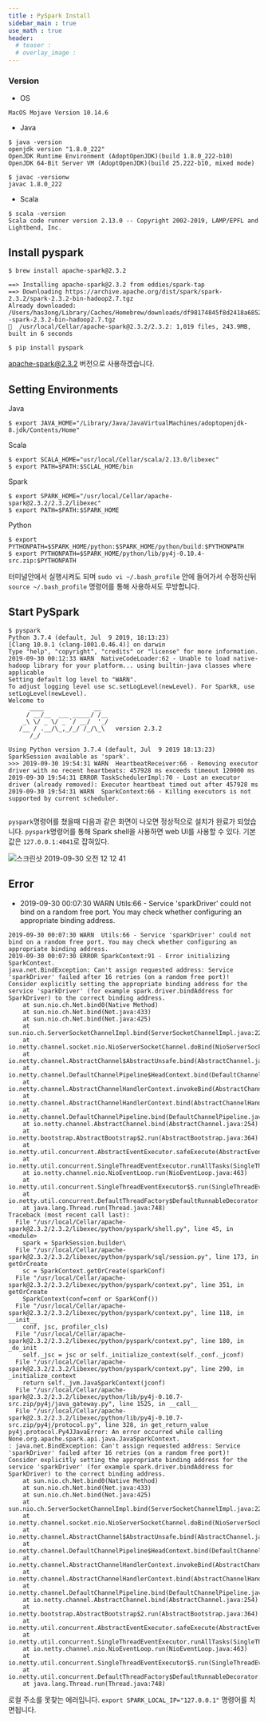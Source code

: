 ```yaml
---
title : PySpark Install
sidebar_main : true
use_math : true
header:
  # teaser :
  # overlay_image :
---
```





### Version

 * OS 
 
```MacOS Mojave Version 10.14.6```

* Java

```
$ java -version
openjdk version "1.8.0_222"
OpenJDK Runtime Environment (AdoptOpenJDK)(build 1.8.0_222-b10)
OpenJDK 64-Bit Server VM (AdoptOpenJDK)(build 25.222-b10, mixed mode)

$ javac -versionw
javac 1.8.0_222
```


* Scala

```
$ scala -version
Scala code runner version 2.13.0 -- Copyright 2002-2019, LAMP/EPFL and Lightbend, Inc.
```

## Install pyspark

```
$ brew install apache-spark@2.3.2

==> Installing apache-spark@2.3.2 from eddies/spark-tap
==> Downloading https://archive.apache.org/dist/spark/spark-2.3.2/spark-2.3.2-bin-hadoop2.7.tgz
Already downloaded: /Users/has3ong/Library/Caches/Homebrew/downloads/df98174845f8d2418a685220c6bccc23ada4c07c3f11875ea1df5a44b296366a--spark-2.3.2-bin-hadoop2.7.tgz
🍺  /usr/local/Cellar/apache-spark@2.3.2/2.3.2: 1,019 files, 243.9MB, built in 6 seconds

$ pip install pyspark
```

apache-spark@2.3.2 버전으로 사용하겠습니다.


## Setting Environments

Java

```
$ export JAVA_HOME="/Library/Java/JavaVirtualMachines/adoptopenjdk-8.jdk/Contents/Home"
```

Scala

```
$ export SCALA_HOME="usr/local/Cellar/scala/2.13.0/libexec"
$ export PATH=$PATH:$SCLAL_HOME/bin
```

Spark

```
$ export SPARK_HOME="/usr/local/Cellar/apache-spark@2.3.2/2.3.2/libexec"
$ export PATH=$PATH:$SPARK_HOME
```

Python

```
$ export PYTHONPATH=$SPARK_HOME/python:$SPARK_HOME/python/build:$PYTHONPATH
$ export PYTHONPATH=$SPARK_HOME/python/lib/py4j-0.10.4-src.zip:$PYTHONPATH
```

터미널안에서 실행시켜도 되며 `sudo vi ~/.bash_profile` 안에 들어가서 수정하신뒤 `source ~/.bash_profile` 명령어를 통해 사용하셔도 무방합니다.


## Start PySpark

```
$ pyspark
Python 3.7.4 (default, Jul  9 2019, 18:13:23)
[Clang 10.0.1 (clang-1001.0.46.4)] on darwin
Type "help", "copyright", "credits" or "license" for more information.
2019-09-30 00:12:33 WARN  NativeCodeLoader:62 - Unable to load native-hadoop library for your platform... using builtin-java classes where applicable
Setting default log level to "WARN".
To adjust logging level use sc.setLogLevel(newLevel). For SparkR, use setLogLevel(newLevel).
Welcome to
      ____              __
     / __/__  ___ _____/ /__
    _\ \/ _ \/ _ `/ __/  '_/
   /__ / .__/\_,_/_/ /_/\_\   version 2.3.2
      /_/

Using Python version 3.7.4 (default, Jul  9 2019 18:13:23)
SparkSession available as 'spark'.
>>> 2019-09-30 19:54:31 WARN  HeartbeatReceiver:66 - Removing executor driver with no recent heartbeats: 457928 ms exceeds timeout 120000 ms
2019-09-30 19:54:31 ERROR TaskSchedulerImpl:70 - Lost an executor driver (already removed): Executor heartbeat timed out after 457928 ms
2019-09-30 19:54:31 WARN  SparkContext:66 - Killing executors is not supported by current scheduler.


```


`pyspark`명령어를 쳤을때 다음과 같은 화면이 나오면 정상적으로 설치가 완료가 되었습니다.
`pyspark`명령어를 통해 Spark shell을 사용하면 web UI를 사용할 수 있다. 기본값은 `127.0.0.1:4041`로 잡혀있다.

![스크린샷 2019-09-30 오전 12 12 41](https://user-images.githubusercontent.com/44635266/65944174-1b789900-e46c-11e9-8ef7-c06b3c7dd203.png)


## Error

* 2019-09-30 00:07:30 WARN  Utils:66 - Service 'sparkDriver' could not bind on a random free port. You may check whether configuring an appropriate binding address.

```
2019-09-30 00:07:30 WARN  Utils:66 - Service 'sparkDriver' could not bind on a random free port. You may check whether configuring an appropriate binding address.
2019-09-30 00:07:30 ERROR SparkContext:91 - Error initializing SparkContext.
java.net.BindException: Can't assign requested address: Service 'sparkDriver' failed after 16 retries (on a random free port)! Consider explicitly setting the appropriate binding address for the service 'sparkDriver' (for example spark.driver.bindAddress for SparkDriver) to the correct binding address.
	at sun.nio.ch.Net.bind0(Native Method)
	at sun.nio.ch.Net.bind(Net.java:433)
	at sun.nio.ch.Net.bind(Net.java:425)
	at sun.nio.ch.ServerSocketChannelImpl.bind(ServerSocketChannelImpl.java:223)
	at io.netty.channel.socket.nio.NioServerSocketChannel.doBind(NioServerSocketChannel.java:128)
	at io.netty.channel.AbstractChannel$AbstractUnsafe.bind(AbstractChannel.java:558)
	at io.netty.channel.DefaultChannelPipeline$HeadContext.bind(DefaultChannelPipeline.java:1283)
	at io.netty.channel.AbstractChannelHandlerContext.invokeBind(AbstractChannelHandlerContext.java:501)
	at io.netty.channel.AbstractChannelHandlerContext.bind(AbstractChannelHandlerContext.java:486)
	at io.netty.channel.DefaultChannelPipeline.bind(DefaultChannelPipeline.java:989)
	at io.netty.channel.AbstractChannel.bind(AbstractChannel.java:254)
	at io.netty.bootstrap.AbstractBootstrap$2.run(AbstractBootstrap.java:364)
	at io.netty.util.concurrent.AbstractEventExecutor.safeExecute(AbstractEventExecutor.java:163)
	at io.netty.util.concurrent.SingleThreadEventExecutor.runAllTasks(SingleThreadEventExecutor.java:403)
	at io.netty.channel.nio.NioEventLoop.run(NioEventLoop.java:463)
	at io.netty.util.concurrent.SingleThreadEventExecutor$5.run(SingleThreadEventExecutor.java:858)
	at io.netty.util.concurrent.DefaultThreadFactory$DefaultRunnableDecorator.run(DefaultThreadFactory.java:138)
	at java.lang.Thread.run(Thread.java:748)
Traceback (most recent call last):
  File "/usr/local/Cellar/apache-spark@2.3.2/2.3.2/libexec/python/pyspark/shell.py", line 45, in <module>
    spark = SparkSession.builder\
  File "/usr/local/Cellar/apache-spark@2.3.2/2.3.2/libexec/python/pyspark/sql/session.py", line 173, in getOrCreate
    sc = SparkContext.getOrCreate(sparkConf)
  File "/usr/local/Cellar/apache-spark@2.3.2/2.3.2/libexec/python/pyspark/context.py", line 351, in getOrCreate
    SparkContext(conf=conf or SparkConf())
  File "/usr/local/Cellar/apache-spark@2.3.2/2.3.2/libexec/python/pyspark/context.py", line 118, in __init__
    conf, jsc, profiler_cls)
  File "/usr/local/Cellar/apache-spark@2.3.2/2.3.2/libexec/python/pyspark/context.py", line 180, in _do_init
    self._jsc = jsc or self._initialize_context(self._conf._jconf)
  File "/usr/local/Cellar/apache-spark@2.3.2/2.3.2/libexec/python/pyspark/context.py", line 290, in _initialize_context
    return self._jvm.JavaSparkContext(jconf)
  File "/usr/local/Cellar/apache-spark@2.3.2/2.3.2/libexec/python/lib/py4j-0.10.7-src.zip/py4j/java_gateway.py", line 1525, in __call__
  File "/usr/local/Cellar/apache-spark@2.3.2/2.3.2/libexec/python/lib/py4j-0.10.7-src.zip/py4j/protocol.py", line 328, in get_return_value
py4j.protocol.Py4JJavaError: An error occurred while calling None.org.apache.spark.api.java.JavaSparkContext.
: java.net.BindException: Can't assign requested address: Service 'sparkDriver' failed after 16 retries (on a random free port)! Consider explicitly setting the appropriate binding address for the service 'sparkDriver' (for example spark.driver.bindAddress for SparkDriver) to the correct binding address.
	at sun.nio.ch.Net.bind0(Native Method)
	at sun.nio.ch.Net.bind(Net.java:433)
	at sun.nio.ch.Net.bind(Net.java:425)
	at sun.nio.ch.ServerSocketChannelImpl.bind(ServerSocketChannelImpl.java:223)
	at io.netty.channel.socket.nio.NioServerSocketChannel.doBind(NioServerSocketChannel.java:128)
	at io.netty.channel.AbstractChannel$AbstractUnsafe.bind(AbstractChannel.java:558)
	at io.netty.channel.DefaultChannelPipeline$HeadContext.bind(DefaultChannelPipeline.java:1283)
	at io.netty.channel.AbstractChannelHandlerContext.invokeBind(AbstractChannelHandlerContext.java:501)
	at io.netty.channel.AbstractChannelHandlerContext.bind(AbstractChannelHandlerContext.java:486)
	at io.netty.channel.DefaultChannelPipeline.bind(DefaultChannelPipeline.java:989)
	at io.netty.channel.AbstractChannel.bind(AbstractChannel.java:254)
	at io.netty.bootstrap.AbstractBootstrap$2.run(AbstractBootstrap.java:364)
	at io.netty.util.concurrent.AbstractEventExecutor.safeExecute(AbstractEventExecutor.java:163)
	at io.netty.util.concurrent.SingleThreadEventExecutor.runAllTasks(SingleThreadEventExecutor.java:403)
	at io.netty.channel.nio.NioEventLoop.run(NioEventLoop.java:463)
	at io.netty.util.concurrent.SingleThreadEventExecutor$5.run(SingleThreadEventExecutor.java:858)
	at io.netty.util.concurrent.DefaultThreadFactory$DefaultRunnableDecorator.run(DefaultThreadFactory.java:138)
	at java.lang.Thread.run(Thread.java:748)
```


로컬 주소를 못찾는 에러입니다. `export SPARK_LOCAL_IP="127.0.0.1"` 명령어를 치면됩니다.
